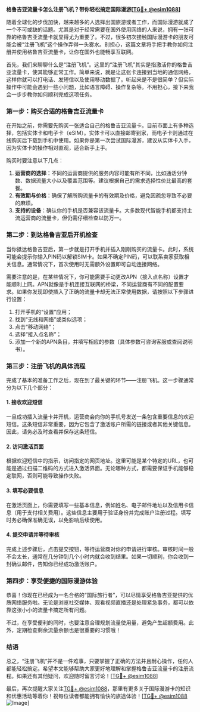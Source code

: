 **格鲁吉亚流量卡怎么注册飞机？带你轻松搞定国际漫游[[TG💪+ @esim1088](https://t.me/s/esim1088)]**

随着全球化的步伐加快，越来越多的人选择出国旅游或者工作，而国际漫游就成了一个不可或缺的话题。尤其是对于经常需要在国外使用网络的人来说，拥有一张可靠的格鲁吉亚流量卡就显得尤为重要了。不过，很多初次接触国际漫游卡的朋友可能会被“注册飞机”这个操作弄得一头雾水。别担心，这篇文章将手把手教你如何注册并使用格鲁吉亚流量卡，让你在国外也能畅享互联网。

首先，我们来聊聊什么是“注册飞机”。这里的“注册飞机”其实是指激活你的格鲁吉亚流量卡，使其能够正常工作。简单来说，就是让这张卡连接到当地的通信网络，这样你就可以打电话、发短信以及使用移动数据了。听起来是不是很简单？但实际操作中可能会遇到一些小问题，比如语言障碍、操作复杂等。不用担心，接下来我会一步步教你如何顺利完成这项任务。

### **第一步：购买合适的格鲁吉亚流量卡**
在开始之前，你需要先购买一张适合自己的格鲁吉亚流量卡。目前市面上有多种选择，包括实体卡和电子卡（eSIM）。实体卡可以直接邮寄到家，而电子卡则通过在线购买后下载到手机中使用。如果你是第一次尝试国际漫游，建议从实体卡入手，因为实体卡的操作相对直观，适合新手上手。

购买时要注意以下几点：
1. **运营商的选择**：不同的运营商提供的服务内容可能有所不同，比如通话分钟数、数据流量大小以及覆盖范围等。建议根据自己的需求选择性价比最高的套餐。
2. **有效期与价格**：确保了解所购流量卡的有效期及价格，避免因疏忽导致不必要的麻烦。
3. **支持的设备**：确认你的手机是否兼容该流量卡。大多数现代智能手机都支持主流运营商的流量卡，但仍需仔细检查以防万一。

### **第二步：到达格鲁吉亚后开机检查**
当你抵达格鲁吉亚后，第一步就是打开手机并插入刚刚购买的流量卡。此时，系统可能会提示你输入PIN码以解锁SIM卡。如果不确定PIN码，可以联系卖家获取相关信息。通常情况下，首次使用时无需额外设置即可自动连接网络。

需要注意的是，在某些情况下，你可能需要手动更改APN（接入点名称）设置才能顺利上网。APN就像是手机连接互联网的桥梁，不同运营商有不同的配置要求。如果你发现即使插入了正确的流量卡却无法正常使用数据，请按照以下步骤进行设置：

1. 打开手机的“设置”应用；
2. 找到“无线和网络”或类似选项；
3. 点击“移动网络”；
4. 选择“接入点名称”；
5. 添加一个新的APN条目，并填写相应的参数（具体参数可咨询客服或查阅说明书）。

### **第三步：注册飞机的具体流程**
完成了基本的准备工作之后，现在到了最关键的环节——注册飞机。这一步骤通常分为以下几个部分：

#### **1. 接收欢迎短信**
一旦成功插入流量卡并开机，运营商会向你的手机号发送一条包含重要信息的欢迎短信。这条短信非常重要，因为它包含了激活账户所需的链接或者其他关键信息。因此，请务必及时查看并保存这条短信。

#### **2. 访问激活页面**
根据欢迎短信中的指示，访问指定的网页地址。这里可能是某个特定的URL，也可能是通过扫描二维码的方式进入激活界面。无论哪种方式，都需要保证手机能够稳定联网，否则可能导致操作失败。

#### **3. 填写必要信息**
在激活页面上，你需要填写一些基本信息，例如姓名、电子邮件地址以及信用卡信息（用于支付相关费用）。这些信息主要用于验证身份并完成账户注册过程。填写时务必确保准确无误，以免影响后续使用。

#### **4. 提交申请并等待审核**
完成上述步骤后，点击提交按钮，等待运营商对你的申请进行审核。审核时间一般不会太长，通常在几分钟到几个小时内就会收到结果。如果一切顺利，你会收到一封确认邮件，告知你已经成功激活账户。

### **第四步：享受便捷的国际漫游体验**
恭喜！你现在已经成为一名合格的“国际旅行者”，可以尽情享受格鲁吉亚提供的优质网络服务啦。无论是浏览社交媒体、观看视频直播还是处理紧急事务，都可以依靠这张小小的流量卡搞定所有问题。

不过，在享受便利的同时，也要注意合理规划流量使用量，避免产生超额费用。此外，定期检查剩余流量余额也是很重要的习惯哦！

### **结语**
总之，“注册飞机”并不是一件难事，只要掌握了正确的方法并且耐心操作，任何人都能轻松搞定。希望本文能够帮助大家更好地理解和掌握格鲁吉亚流量卡的注册流程。如果还有其他疑问，欢迎随时留言讨论！[[TG💪+ @esim1088](https://t.me/s/esim1088)]

最后，再次提醒大家关注[TG💪+ @esim1088](https://t.me/s/esim1088)，那里有更多关于国际漫游卡的知识和优惠活动等着你！祝每位读者都能拥有愉快的旅途体验！[[TG💪+ @esim1088](https://t.me/s/esim1088) ![Image](https://i.postimg.cc/4NQfJmqS/Snipaste-2025-05-13-00-14-12.png)]